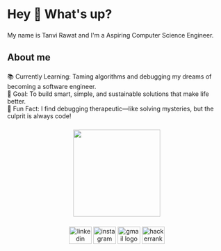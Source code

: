 <h1 align="left">Hey 👋 What's up?</h1>

###

<p align="left">My name is Tanvi Rawat and I'm a Aspiring Computer Science Engineer.</p>

###

<h2 align="left">About me</h2>

###

<p align="left">📚 Currently Learning: Taming algorithms and debugging my dreams of becoming a software engineer.<br>🎯 Goal: To build smart, simple, and sustainable solutions that make life better.<br>🎲 Fun Fact: I find debugging therapeutic—like solving mysteries, but the culprit is always code!</p>

###

<div align="center">
  <img height="200" src="https://media.tenor.com/nHBgEK6zEQMAAAAi/cat-gray.gif"  />
</div>

###

<div align="center">
  <img src="https://raw.githubusercontent.com/maurodesouza/profile-readme-generator/master/src/assets/icons/social/linkedin/default.svg" width="52" height="40" alt="linkedin logo"  />
  <img src="https://raw.githubusercontent.com/maurodesouza/profile-readme-generator/master/src/assets/icons/social/instagram/default.svg" width="52" height="40" alt="instagram logo"  />
  <img src="https://raw.githubusercontent.com/maurodesouza/profile-readme-generator/master/src/assets/icons/social/gmail/default.svg" width="52" height="40" alt="gmail logo"  />
  <img src="https://raw.githubusercontent.com/maurodesouza/profile-readme-generator/master/src/assets/icons/social/hackerrank/default.svg" width="52" height="40" alt="hackerrank logo"  />
</div>

###
